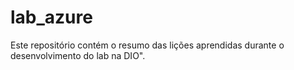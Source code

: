 # lab_azure
Este repositório contém o resumo das lições aprendidas durante o desenvolvimento do lab na DIO".
